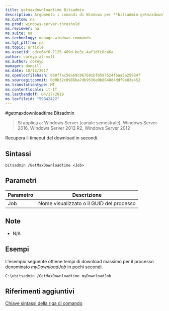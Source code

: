 ```yaml
---
title: getmaxdownloadtime Bitsadmin
description: Argomento i comandi di Windows per **bitsadmin getmaxdownloadtime** -recupera il timeout del download in secondi.
ms.custom: na
ms.prod: windows-server-threshold
ms.reviewer: na
ms.suite: na
ms.technology: manage-windows-commands
ms.tgt_pltfrm: na
ms.topic: article
ms.assetid: cdce64f6-7125-489d-be3c-4af1dfc8c46a
author: coreyp-at-msft
ms.author: coreyp
manager: dongill
ms.date: 10/16/2017
ms.openlocfilehash: 868f7ac58a69c067681bf0597524fbaa5a25984f
ms.sourcegitcommit: 0d0b32c8986ba7db9536e0b8648d4ddf9b03e452
ms.translationtype: MT
ms.contentlocale: it-IT
ms.lasthandoff: 04/17/2019
ms.locfileid: "59842422"
---
```

#<a name="bitsadmin-getmaxdownloadtime"></a>getmaxdownloadtime Bitsadmin

>Si applica a: Windows Server (canale semestrale), Windows Server 2016, Windows Server 2012 R2, Windows Server 2012

Recupera il timeout del download in secondi.

## <a name="syntax"></a>Sintassi

```
bitsadmin /GetMaxDownloadtime <Job> 
```

## <a name="parameters"></a>Parametri

|Parametro|Descrizione|
|-------|--------|
|Job|Nome visualizzato o il GUID del processo|

## <a name="remarks"></a>Note

-   N\/A

## <a name="BKMK_examples"></a>Esempi
L'esempio seguente ottiene tempi di download massimo per il processo denominato *myDownloadJob* in pochi secondi.

```
C:\>bitsadmin /GetMaxDownloadtime myDownloadJob
```

## <a name="additional-references"></a>Riferimenti aggiuntivi
[Chiave sintassi della riga di comando](command-line-syntax-key.md)



